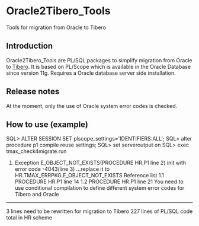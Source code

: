 # Oracle2Tibero_Tools
Tools for migration from Oracle to Tibero
## Introduction
Oracle2Tibero_Tools are PL/SQL packages to simplify migration from Oracle to [Tibero](http://tmaxsoft.com/products/tibero/).
It is based on PL/Scope which is available in the Oracle Database since version 11g.
Requires a Oracle database server side installation.
## Release notes
At the moment, only the use of Oracle system error codes is checked.
## How to use (example)
SQL> ALTER SESSION SET plscope_settings='IDENTIFIERS:ALL';
SQL> alter procedure p1 compile reuse settings;
SQL> set serveroutput on
SQL> exec tmax_check4migrate.run
1. Exception E_OBJECT_NOT_EXISTS(PROCEDURE HR.P1 line 2) init with error code
-4043(line 3)
...replace it to HR.TMAX_ERRPKG.E_OBJECT_NOT_EXISTS
Reference list
1.1 PROCEDURE HR.P1 line 14
1.2 PROCEDURE HR.P1 line 21
You need to use conditional compilation to define different system error codes
for Tibero and Oracle
***
3 lines need to be rewritten for migration to Tibero
227 lines of PL/SQL code total in HR scheme
